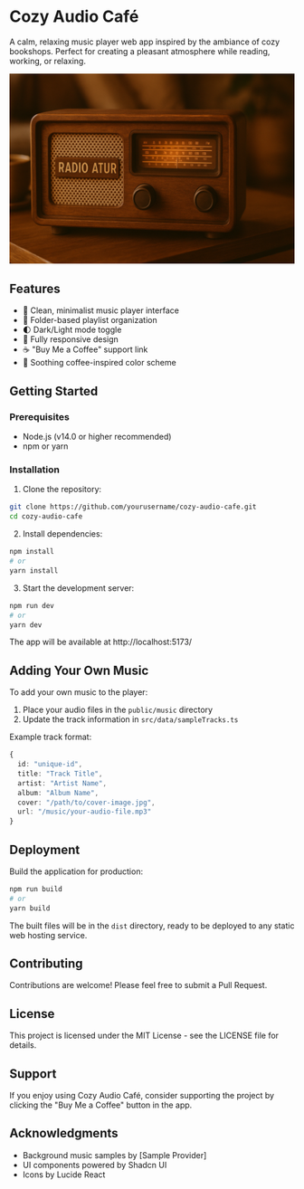 
# Cozy Audio Café

A calm, relaxing music player web app inspired by the ambiance of cozy bookshops. Perfect for creating a pleasant atmosphere while reading, working, or relaxing.

<img src="RADIO-ATUR.png" alt="Cozy Audio Café Screenshot" width="650"/>

## Features

- 🎵 Clean, minimalist music player interface
- 📁 Folder-based playlist organization
- 🌓 Dark/Light mode toggle
- 📱 Fully responsive design
- ☕ "Buy Me a Coffee" support link
- 🎨 Soothing coffee-inspired color scheme

## Getting Started

### Prerequisites

- Node.js (v14.0 or higher recommended)
- npm or yarn

### Installation

1. Clone the repository:
```bash
git clone https://github.com/yourusername/cozy-audio-cafe.git
cd cozy-audio-cafe
```

2. Install dependencies:
```bash
npm install
# or
yarn install
```

3. Start the development server:
```bash
npm run dev
# or
yarn dev
```

The app will be available at http://localhost:5173/

## Adding Your Own Music

To add your own music to the player:

1. Place your audio files in the `public/music` directory
2. Update the track information in `src/data/sampleTracks.ts`

Example track format:
```typescript
{
  id: "unique-id",
  title: "Track Title",
  artist: "Artist Name",
  album: "Album Name",
  cover: "/path/to/cover-image.jpg",
  url: "/music/your-audio-file.mp3"
}
```

## Deployment

Build the application for production:

```bash
npm run build
# or
yarn build
```

The built files will be in the `dist` directory, ready to be deployed to any static web hosting service.

## Contributing

Contributions are welcome! Please feel free to submit a Pull Request.

## License

This project is licensed under the MIT License - see the LICENSE file for details.

## Support

If you enjoy using Cozy Audio Café, consider supporting the project by clicking the "Buy Me a Coffee" button in the app.

## Acknowledgments

- Background music samples by [Sample Provider]
- UI components powered by Shadcn UI
- Icons by Lucide React
